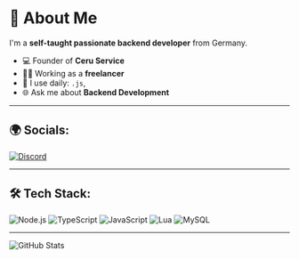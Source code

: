 # 👋 About Me

I'm a **self-taught passionate backend developer** from Germany.

- 💻 Founder of **Ceru Service**
- 👨‍💻 Working as a **freelancer**
- 🔧 I use daily: `.js`,
- 🌐 Ask me about **Backend Development**

---

## 🌍 Socials:
[![Discord](https://img.shields.io/badge/Discord-7289DA?logo=discord&logoColor=white)](https://discord.gg/ceru-service/)

---

## 🛠️ Tech Stack:

![Node.js](https://img.shields.io/badge/Node.js-43853D?style=for-the-badge&logo=node.js&logoColor=white)
![TypeScript](https://img.shields.io/badge/TypeScript-007ACC?style=for-the-badge&logo=typescript&logoColor=white)
![JavaScript](https://img.shields.io/badge/JavaScript-F7DF1E?style=for-the-badge&logo=javascript&logoColor=black)
![Lua](https://img.shields.io/badge/Lua-2C2D72?style=for-the-badge&logo=lua&logoColor=white)
![MySQL](https://img.shields.io/badge/MySQL-4479A1?style=for-the-badge&logo=mysql&logoColor=white)

---

![GitHub Stats](https://github-readme-stats.vercel.app/api?username=ventix&show_icons=true&theme=radical)
